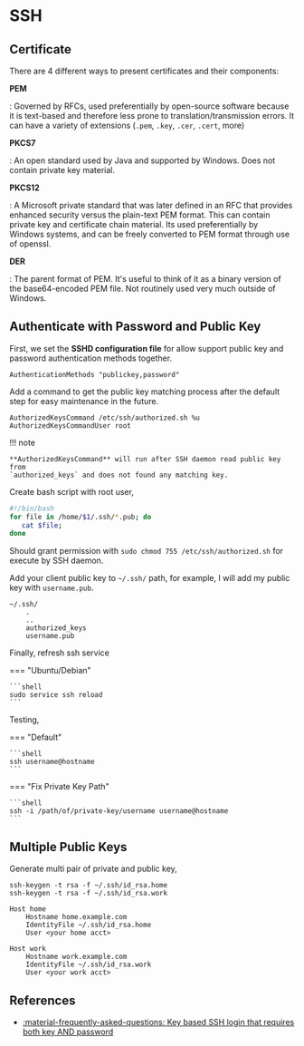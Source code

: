 # SSH

## Certificate

There are 4 different ways to present certificates and their components:

**PEM**

:   Governed by RFCs, used preferentially by open-source software because it is
    text-based and therefore less prone to translation/transmission errors. It
    can have a variety of extensions (`.pem`, `.key`, `.cer`, `.cert`, more)

**PKCS7**

:   An open standard used by Java and supported by Windows. Does not contain
    private key material.

**PKCS12**

:   A Microsoft private standard that was later defined in an RFC that provides
    enhanced security versus the plain-text PEM format. This can contain private
    key and certificate chain material. Its used preferentially by Windows systems,
    and can be freely converted to PEM format through use of openssl.

**DER**

:   The parent format of PEM. It's useful to think of it as a binary version of
    the base64-encoded PEM file. Not routinely used very much outside of
    Windows.


## Authenticate with Password and Public Key

First, we set the **SSHD configuration file** for allow support public key and
password authentication methods together.

```text title="~/etc/ssh/sshd_config"
AuthenticationMethods "publickey,password"
```

Add a command to get the public key matching process after the default step for
easy maintenance in the future.

```text title="~/etc/ssh/sshd_config"
AuthorizedKeysCommand /etc/ssh/authorized.sh %u
AuthorizedKeysCommandUser root
```

!!! note

    **AuthorizedKeysCommand** will run after SSH daemon read public key from
    `authorized_keys` and does not found any matching key.

Create bash script with root user,

```bash title="/etc/ssh/authorized.sh"
#!/bin/bash
for file in /home/$1/.ssh/*.pub; do
   cat $file;
done
```

Should grant permission with `sudo chmod 755 /etc/ssh/authorized.sh` for execute
by SSH daemon.

Add your client public key to `~/.ssh/` path, for example, I will add my public
key with `username.pub`.

```text
~/.ssh/
    .
    ..
    authorized_keys
    username.pub
```

Finally, refresh ssh service

=== "Ubuntu/Debian"

    ```shell
    sudo service ssh reload
    ```

Testing,

=== "Default"

    ```shell
    ssh username@hostname
    ```

=== "Fix Private Key Path"

    ```shell
    ssh -i /path/of/private-key/username username@hostname
    ```

## Multiple Public Keys

Generate multi pair of private and public key,

```shell
ssh-keygen -t rsa -f ~/.ssh/id_rsa.home
ssh-keygen -t rsa -f ~/.ssh/id_rsa.work
```

```text title="~/.ssh/config"
Host home
    Hostname home.example.com
    IdentityFile ~/.ssh/id_rsa.home
    User <your home acct>

Host work
    Hostname work.example.com
    IdentityFile ~/.ssh/id_rsa.work
    User <your work acct>
```

## References

- [:material-frequently-asked-questions: Key based SSH login that requires both key AND password](https://askubuntu.com/questions/1019999/key-based-ssh-login-that-requires-both-key-and-password)
